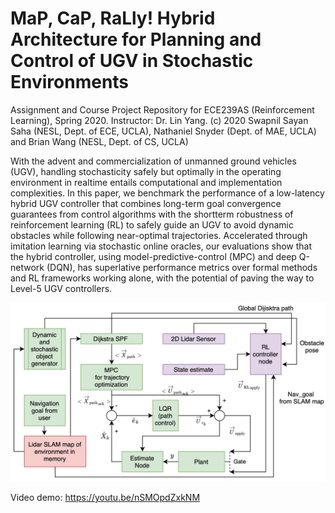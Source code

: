 # MaP, CaP, RaLly! Hybrid Architecture for Planning and Control of UGV in Stochastic Environments
Assignment and Course Project Repository for ECE239AS (Reinforcement Learning), Spring 2020. Instructor: Dr. Lin Yang. (c) 2020 Swapnil Sayan Saha (NESL, Dept. of ECE, UCLA), Nathaniel Snyder (Dept. of MAE, UCLA) and Brian Wang (NESL, Dept. of CS, UCLA)

With the advent and commercialization of unmanned ground vehicles (UGV), handling stochasticity safely but optimally in the operating environment in realtime entails computational and implementation complexities. In this paper, we benchmark the performance of a low-latency hybrid UGV controller that combines long-term goal convergence guarantees from control algorithms with the shortterm robustness of reinforcement learning (RL) to safely guide an UGV to avoid dynamic obstacles while following near-optimal trajectories. Accelerated through imitation learning via stochastic online oracles, our evaluations show that the hybrid controller, using model-predictive-control (MPC) and deep Q-network (DQN), has superlative performance metrics over formal methods and RL frameworks working alone, with the potential of paving the way to Level-5 UGV controllers.

![Device_Image](Course%20Project/controller.jpg)


Video demo: https://youtu.be/nSMOpdZxkNM
